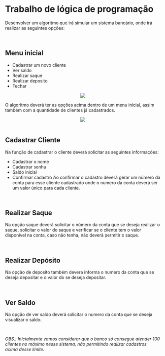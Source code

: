 # Trabalho de lógica de programação

Desenvolver um algoritmo que irá simular um sistema bancário, onde irá realizar as seguintes opções:

<br/>

## Menu inicial
* Cadastrar um novo cliente
* Ver saldo
* Realizar saque
* Realizar deposito
* Fechar 
<div align="center">
<img src="https://github.com/wistech7l/Conta-Banco--portugol/blob/master/imagens/menu_inicar.PNG?raw=true">
</div>

O algoritmo deverá ter as opções acima dentro de um menu inicial, assim também com a quantidade de clientes já cadastrados. 
<div align="center">
<img src="https://github.com/wistech7l/Conta-Banco--portugol/blob/master/imagens/bem-vindo.PNG?raw=true">
</div>
<br/>

## Cadastrar Cliente
Na função de cadastrar o cliente deverá solicitar as seguintes informações: 
* Cadastrar o nome
* Cadastrar senha
* Saldo inicial 
* Confirmar cadastro 
Ao confirmar o cadastro deverá gerar um número da conta para esse cliente cadastrado onde o numero da conta deverá ser um valor único para cada cliente. 

<br/>

## Realizar Saque 
Na opção saque deverá solicitar o número da conta que se deseja realizar o saque, solicitar o valor do saque e verificar se o cliente tem o valor disponível na conta, caso não tenha, não deverá permitir o saque. 

<br/>

## Realizar Depósito
Na opção de deposito também devera informa o numero da conta que se deseja depositar e o valor do se deseja depositar. 

<br/>

## Ver Saldo
Na opção de ver saldo deverá solicitar o numero da conta que se deseja visualizar o saldo.

<br/>

*_OBS.:_*
_Inicialmente vamos considerar que o banco só consegue atender 100 clientes no máximo nesse sistema, não permitindo realizar cadastros acima desse limite._

